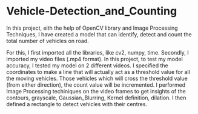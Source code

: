 # Vehicle-Detection_and_Counting


In this project, eith the help of OpenCV library and Image Processing Techniques, I have created a model that can identify, detect and count the total number of vehicles on road.

For this, I first imported all the libraries, like cv2, numpy, time.
Secondly, I imported my video files (.mp4 format). In this  project, to test my model accuracy, I tested my model on 2 different videos.
I specified the coordinates to make a line that will actually act as a threshold value for all the moving vehicles. Those vehicles which will cross the threshold value (from either direction), the count value will be incremented.
I performed Image Processing techiniques on the video frames to get insights of the contours, grayscale, Gaussian_Blurring, Kernel definition, dilation.
I then defined a rectangle to detect vehicles with their centres. 
